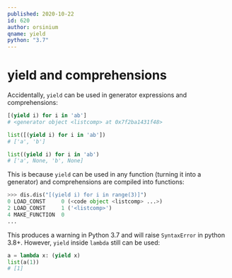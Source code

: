```yaml
---
published: 2020-10-22
id: 620
author: orsinium
qname: yield
python: "3.7"
---
```


# yield and comprehensions

Accidentally, `yield` can be used in generator expressions and comprehensions:

```python
[(yield i) for i in 'ab']
# <generator object <listcomp> at 0x7f2ba1431f48>

list([(yield i) for i in 'ab'])
# ['a', 'b']

list((yield i) for i in 'ab')
# ['a', None, 'b', None]
```

This is because `yield` can be used in any function (turning it into a generator) and comprehensions are compiled into functions:

```python
>>> dis.dis("[(yield i) for i in range(3)]")
0 LOAD_CONST     0 (<code object <listcomp> ...>)
2 LOAD_CONST     1 ('<listcomp>')
4 MAKE_FUNCTION  0
...
```

This produces a warning in Python 3.7 and will raise `SyntaxError` in python 3.8+. However, `yield` inside `lambda` still can be used:

```python
a = lambda x: (yield x)
list(a(1))
# [1]
```
